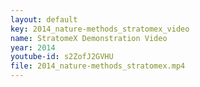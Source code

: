 ```yaml
---
layout: default
key: 2014_nature-methods_stratomex_video
name: StratomeX Demonstration Video
year: 2014
youtube-id: s2ZofJ2GVHU
file: 2014_nature-methods_stratomex.mp4
---
```

